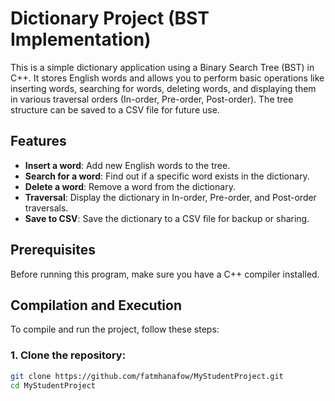 # Dictionary Project (BST Implementation)

This is a simple dictionary application using a Binary Search Tree (BST) in C++. It stores English words and allows you to perform basic operations like inserting words, searching for words, deleting words, and displaying them in various traversal orders (In-order, Pre-order, Post-order). The tree structure can be saved to a CSV file for future use.

## Features

- **Insert a word**: Add new English words to the tree.
- **Search for a word**: Find out if a specific word exists in the dictionary.
- **Delete a word**: Remove a word from the dictionary.
- **Traversal**: Display the dictionary in In-order, Pre-order, and Post-order traversals.
- **Save to CSV**: Save the dictionary to a CSV file for backup or sharing.

## Prerequisites

Before running this program, make sure you have a C++ compiler installed.  

## Compilation and Execution

To compile and run the project, follow these steps:

### 1. Clone the repository:
```bash
git clone https://github.com/fatmhanafow/MyStudentProject.git
cd MyStudentProject
